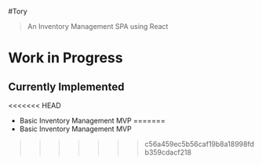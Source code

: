 #Tory

>An Inventory Management SPA using React

<h1> Work in Progress </h1>

## Currently Implemented
<<<<<<< HEAD
- Basic Inventory Management MVP
=======
- Basic Inventory Management MVP
>>>>>>> c56a459ec5b56caf19b8a18998fdb359cdacf218
